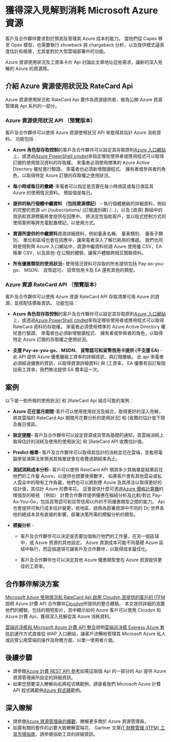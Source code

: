 <properties
   pageTitle="獲得深入見解到消耗 Microsoft Azure 資源 |Microsoft Azure"
   description="提供 Azure 帳單的使用情況和 RateCard Api，這用來提供到消耗 Azure 資源和趨勢的深入見解的概觀。"
   services=""
   documentationCenter=""
   authors="BryanLa"
   manager="mbaldwin"
   editor=""
   tags="billing"/>

<tags
   ms.service="billing"
   ms.devlang="na"
   ms.topic="article"
   ms.tgt_pltfrm="na"
   ms.workload="billing"
   ms.date="08/16/2016"
   ms.author="mobandyo;bryanla"/>

# <a name="gain-insights-into-your-microsoft-azure-resource-consumption"></a>獲得深入見解到消耗 Microsoft Azure 資源

客戶及合作夥伴要求對於預測及管理其 Azure 成本的能力。  當他們從 Capex 移至 Opex 模型，也需要執行 showback 與 chargeback 分析，以及提供模式逼真度估計和帳單，尤其是對於大型雲端部署中的功能。

Azure 資源使用狀況及工資率卡片 Api 討論此文章地址這些需求，讓新的深入見解的 Azure 的資源將。  

## <a name="introducing-the-azure-resource-usage-and-ratecard-apis"></a>介紹 Azure 資源使用狀況及 RateCard Api

Azure 資源使用狀況和 RateCard Api 實作為資源提供者，做為公開 Azure 資源管理員 Api 系列的一部分。  

### <a name="azure-resource-usage-api-preview"></a>Azure 資源使用狀況 API （預覽版本）
客戶及合作夥伴可以使用 Azure 資源使用狀況 API 來取得其估計 Azure 消耗資料。 功能包括︰

- **Azure 角色型存取控制**的客戶及合作夥伴可以設定其存取原則[Azure 入口網站](https://portal.azure.com)上，或透過[Azure PowerShell cmdlet](powershell-install-configure.md)來指定哪些使用者或應用程式可以取得訂閱的使用情況資料的存取權。 來電者必須使用標準的 Azure Active Directory 權杖進行驗證。 來電者也必須新增閱讀程式、 擁有者或參與者的角色，以取得特定 Azure 訂閱的存取權之使用狀況。

- **每小時或每日的彙總**-來電者可以指定是否要在每小時值區或每日值區其 Azure 的使用情況資料。 預設值是每日。

- **提供的執行個體中繼資料 （包括資源標記）** – 執行個體層級的詳細資料，例如的完整的資源 uri (/subscriptions/ {訂閱識別碼} /...)，以及 [資源] 群組中的資訊和資源標籤將會提供在回應中。 將決定性協助客戶，並以程式控制方式的使用案例等跨充電配置標記，以使用方式。

- **資源所提供的中繼資料**資源詳細資料，例如量表名稱、 量表類別、 量表子類別、 單位和區域也會在回應中，讓來電者深入了解已耗用的傳遞。 我們也同時使用對齊 Azure 入口網站中，資源中繼資料術語 Azure 使用量 CSV，EA 帳單 CSV，以及其他-在公開的體驗，讓客戶體驗跨相互關聯資料。

- **所有優惠類型的使用狀況**– 使用情況資料可存取的所有提供包括 Pay-as-you-go、 MSDN、 貨幣認可、 貨幣信用卡及 EA 還有其他的類型。

### <a name="azure-resource-ratecard-api-preview"></a>Azure 資源 RateCard API （預覽版本）
客戶及合作夥伴可以使用 Azure 資源 RateCard API 存取清單可用 Azure 的資源，並搭配估價每資訊。 功能包括︰

- **Azure 角色型存取控制**的客戶及合作夥伴可以設定其存取原則[Azure 入口網站](https://portal.azure.com)上，或透過[Azure PowerShell cmdlet](powershell-install-configure.md)來指定哪些使用者或應用程式可以取得 RateCard 資料的存取權。 來電者必須使用標準的 Azure Active Directory 權杖進行驗證。 來電者也必須新增閱讀程式、 擁有者或參與者的角色，以取得特定 Azure 訂閱的存取權之使用狀況。

- **支援 Pay-as-you-go、 MSDN、 貨幣認可和貨幣信用卡提供 (不支援 EA)** -此 API 提供 Azure 優惠層級工資率的詳細資訊，與訂閱層級。  此 api 來電者必須經過優惠的資訊，以取得資源詳細資料] 與 [工資率。  EA 優惠有自訂每個註冊工資率，我們無法提供 EA 費率這一次。

## <a name="scenarios"></a>案例

以下是一些所做的使用狀況] 和 [RateCard Api 組合可能的案例︰

- **Azure 花在當月期間**-客戶可以使用使用狀況及組合，取得更好的深入見解，將其雲端的 RateCard Api 期間月花費分析的使用狀況] 和 [收費的估計值下限及每日值區。

- **設定提醒**– 客戶及合作夥伴可以設定資源或貨幣為基礎的通知，其雲端消耗上取得估計的消耗及使用的使用狀況] 和 [RateCard API 收費估計值。

- **Predict 帳單**– 客戶及合作夥伴可以取得其估計的消耗並花在雲端，並套用電腦學習演算法來預測其帳單就會在收費週期結束為止。

- **測試消耗成本分析**– 客戶可以使用 RateCard API 預測多少其帳單是結果前往他們的工作量 Azure，以提供也想要使用數字。 如果客戶會有其他雲朵或私人雲朵中的現有工作負載，他們也可以將對應 Azure 及其用法以取得更好的估計值，其估計 Azure 的費率花。 這會提供什麼可透過[Azure 價格計算機](https://azure.microsoft.com/pricing/calculator/)的增強型的檢視 （例如） 計費合作夥伴提供優惠在樞紐分析及比較/對比 Pay-As-You-Go，包括貨幣認可和貨幣信用以外的不同優惠類型之間的能力。 Api 也會提供可執行成本估計變更，依地區，啟用為部署資源中不同的 Dc 世界各地的總成本具有直接的影響，部署決策所需的模擬分析的類型。

- **模擬分析** -

    - 客戶及合作夥伴可以決定是否要加值執行他們的工作量，在另一個區域中，或 Azure 資源的其他設定。 Azure 資源成本可能不同基礎 Azure 區域中執行，而這個選項可讓客戶及合作夥伴，以取得成本最佳化。

    - 客戶及合作夥伴也可以決定其他 Azure 優惠類型會在 Azure 資源提供更佳的工資率。

## <a name="partner-solutions"></a>合作夥伴解決方案

[Microsoft Azure 使用情況和 RateCard Api 啟用 Cloudyn 至提供的客戶的 ITFM](billing-usage-rate-card-partner-solution-cloudyn.md)說明 Azure 計費 API 合作夥伴[Cloudyn](https://www.cloudyn.com/microsoft-azure/)所提供的整合體驗。  本文提供詳細的涵蓋他們的體驗，包括的簡短影片，其中顯示如何 Azure 客戶可以使用 Cloudyn 和 Azure 計費 Api，獲得深入見解從其 Azure 消耗資料。

[雲端巡洋艦和 Microsoft Azure 計費 API 整合](billing-usage-rate-card-partner-solution-cloudcruiser.md)說明[雲端巡洋艦 Express Azure 套件的](http://www.cloudcruiser.com/partners/microsoft/)運作方式直接從 WAP 入口網站，讓客戶流暢地管理其 Microsoft Azure 私人或託管公用雲端的操作及財務方面，以單一使用者介面。   

## <a name="next-steps"></a>後續步驟
+ 請參閱[Azure 計費 REST API 參考](https://msdn.microsoft.com/library/azure/1ea5b323-54bb-423d-916f-190de96c6a3c)如需這兩個 Api 的一部分的 Api 提供 Azure 資源管理員所設定的詳細資訊。
+ 如果您想要深入瞭解向右將程式碼範例，請查看我們 Microsoft Azure 計費 API 程式碼範例[Azure 程式碼](https://azure.microsoft.com/documentation/samples/?term=billing)範例。

## <a name="learn-more"></a>深入瞭解
+ 請參閱[Azure 資源管理員的概觀](azure-resource-manager/resource-group-overview.md)，瞭解更多關於 Azure 資源管理員。
+ 如需有關的套件的必要大致瞭解雲端花、 Gartner 文章[IT 財務管理 (ITFM) 工具市場指南](http://www.gartner.com/technology/reprints.do?id=1-212F7AL&ct=140909&st=sb)，請參閱協助工具的詳細資訊。
